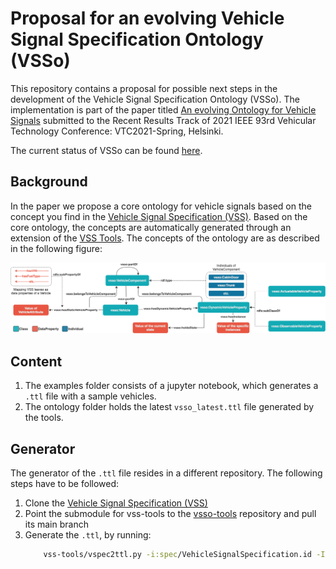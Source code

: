 # Proposal for an evolving Vehicle Signal Specification Ontology (VSSo)

This repository contains a proposal for possible next steps in the development of the Vehicle Signal Specification Ontology (VSSo).
The implementation is part of the paper titled [An evolving Ontology for Vehicle Signals](http://dx.doi.org/10.13140/RG.2.2.14695.78240) submitted to
the Recent Results Track of 2021 IEEE 93rd Vehicular Technology Conference: VTC2021-Spring, Helsinki.

The current status of VSSo can be found [here](https://github.com/w3c/vsso).

## Background

In the paper we propose a core ontology for vehicle signals based on the concept you find in
the [Vehicle Signal Specification (VSS)](https://github.com/GENIVI/vehicle_signal_specification).
Based on the core ontology, the concepts are automatically generated through an extension of
the [VSS Tools](https://github.com/GENIVI/vss-tools). The concepts of the ontology are as described
in the following figure:

![](images/vsso_modeling.png)

## Content

1. The examples folder consists of a jupyter notebook, which generates a `.ttl` file with a sample vehicles.
1. The ontology folder holds the latest `vsso_latest.ttl` file generated by the tools.

## Generator

The generator of the `.ttl` file resides in a different repository. The following steps have to be followed:

1. Clone the [Vehicle Signal Specification (VSS)](https://github.com/GENIVI/vehicle_signal_specification)
1. Point the submodule for vss-tools to the [vsso-tools](https://github.com/danielwilms/vsso-tools) repository and pull its main branch
1. Generate the `.ttl`, by running:
   ```bash
       vss-tools/vspec2ttl.py -i:spec/VehicleSignalSpecification.id -I ./spec ./spec/VehicleSignalSpecification.vspec vsso_latest.ttl
   ```
